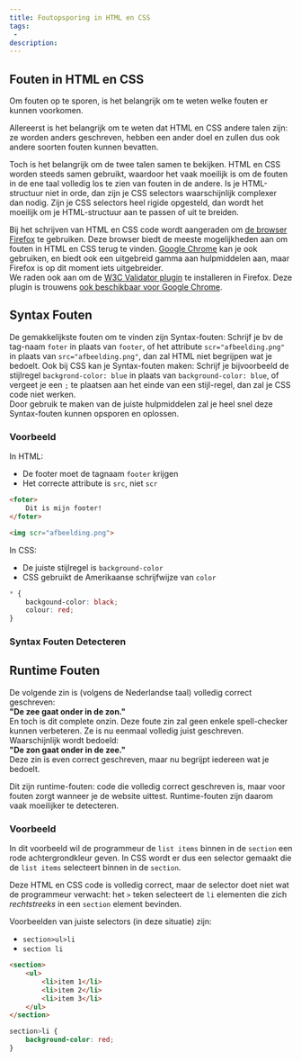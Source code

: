 ```yaml
---
title: Foutopsporing in HTML en CSS
tags: 
 - 
description: 
---
```


## Fouten in HTML en CSS

Om fouten op te sporen, is het belangrijk om te weten welke fouten er kunnen voorkomen. 

Allereerst is het belangrijk om te weten dat HTML en CSS andere talen zijn: ze worden anders geschreven, hebben een ander doel en zullen dus ook andere soorten fouten kunnen bevatten.

Toch is het belangrijk om de twee talen samen te bekijken. HTML en CSS worden steeds samen gebruikt, waardoor het vaak moeilijk is om de fouten in de ene taal volledig los te zien van fouten in de andere. Is je HTML-structuur niet in orde, dan zijn je CSS selectors waarschijnlijk complexer dan nodig. Zijn je CSS selectors heel rigide opgesteld, dan wordt het moeilijk om je HTML-structuur aan te passen of uit te breiden.

Bij het schrijven van HTML en CSS code wordt aangeraden om [de browser Firefox](https://www.mozilla.org/en-US/firefox/new/) te gebruiken. Deze browser biedt de meeste mogelijkheden aan om fouten in HTML en CSS terug te vinden. [Google Chrome](https://www.google.com/chrome/) kan je ook gebruiken, en biedt ook een uitgebreid gamma aan hulpmiddelen aan, maar Firefox is op dit moment iets uitgebreider.\
We raden ook aan om de [W3C Validator plugin](https://addons.mozilla.org/nl/firefox/addon/html-validator/) te installeren in Firefox. Deze plugin is trouwens [ook beschikbaar voor Google Chrome](https://chrome.google.com/webstore/detail/html-validator/mpbelhhnfhfjnaehkcnnaknldmnocglk).

## Syntax Fouten

De gemakkelijkste fouten om te vinden zijn Syntax-fouten: Schrijf je bv de tag-naam `foter` in plaats van `footer`, of het attribute `scr="afbeelding.png"` in plaats van `src="afbeelding.png"`, dan zal HTML niet begrijpen wat je bedoelt.
Ook bij CSS kan je Syntax-fouten maken: Schrijf je bijvoorbeeld de stijlregel `backgrond-color: blue` in plaats van `background-color: blue`, of vergeet je een `;` te plaatsen aan het einde van een stijl-regel, dan zal je CSS code niet werken.\
Door gebruik te maken van de juiste hulpmiddelen zal je heel snel deze Syntax-fouten kunnen opsporen en oplossen.

### Voorbeeld

In HTML:
 - De footer moet de tagnaam `footer` krijgen
 - Het correcte attribute is `src`, niet `scr`

```html
<foter>
    Dit is mijn footer!
</foter>

<img scr="afbeelding.png">
```

In CSS:
 - De juiste stijlregel is `background-color`
 - CSS gebruikt de Amerikaanse schrijfwijze van `color`

```css
* {
    backgound-color: black;
    colour: red;
}
```

### Syntax Fouten Detecteren



## Runtime Fouten

De volgende zin is (volgens de Nederlandse taal) volledig correct geschreven: \
**"De zee gaat onder in de zon."** \
En toch is dit complete onzin. 
Deze foute zin zal geen enkele spell-checker kunnen verbeteren. Ze is nu eenmaal volledig juist geschreven. \
Waarschijnlijk wordt bedoeld: \
**"De zon gaat onder in de zee."** \
Deze zin is even correct geschreven, maar nu begrijpt iedereen wat je bedoelt. 

Dit zijn runtime-fouten: code die volledig correct geschreven is, maar voor fouten zorgt wanneer je de website uittest. Runtime-fouten zijn daarom vaak moeilijker te detecteren. 

### Voorbeeld

In dit voorbeeld wil de programmeur de `list items` binnen in de `section` een rode achtergrondkleur geven. In CSS wordt er dus een selector gemaakt die de `list items` selecteert binnen in de `section`.

Deze HTML en CSS code is volledig correct, maar de selector doet niet wat de programmeur verwacht: het `>` teken selecteert de `li` elementen die zich *rechtstreeks* in een `section` element bevinden.

Voorbeelden van juiste selectors (in deze situatie) zijn:
 - `section>ul>li`
 - `section li`

```html
<section>
    <ul>
        <li>item 1</li>
        <li>item 2</li>
        <li>item 3</li>
    </ul>
</section>
```

```css
section>li {
    background-color: red;
}
```


